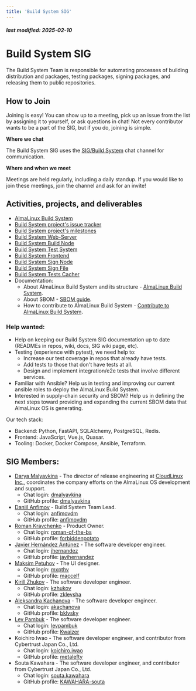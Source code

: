 ```yaml
---
title: 'Build System SIG'
---
```


##### last modified: 2025-02-10

# Build System SIG

The Build System Team is responsible for automating processes of building distribution and packages, testing packages, signing packages, and releasing them to public repositories.

## How to Join

Joining is easy! You can show up to a meeting, pick up an issue from the list by assigning it to yourself, or ask questions in chat! Not every contributor wants to be a part of the SIG, but if you do, joining is simple. 

**Where we chat**

The Build System SIG uses the [SIG/Build System](https://chat.almalinux.org/almalinux/channels/build-system) chat channel for communication.

**Where and when we meet**

Meetings are held regularly, including a daily standup. If you would like to join these meetings, join the channel and ask for an invite!

## Activities, projects, and deliverables

* [AlmaLinux Build System](https://build.almalinux.org/)
* [Build System project's issue tracker](https://github.com/AlmaLinux/build-system/issues)
* [Build System project's milestones](https://github.com/AlmaLinux/build-system/milestones)
* [Build System Web-Server](https://github.com/AlmaLinux/albs-web-server)
* [Build System Build Node](https://github.com/AlmaLinux/albs-node)
* [Build System Test System](https://github.com/AlmaLinux/alts)
* [Build System Frontend](https://github.com/AlmaLinux/albs-frontend)
* [Build System Sign Node](https://github.com/AlmaLinux/albs-sign-node)
* [Build System Sign File](https://github.com/AlmaLinux/albs-sign-file)
* [Build System Tests Cacher](https://github.com/AlmaLinux/alma-tests-cacher)
* Documentation:
  * About AlmaLinux Build System and its structure - [AlmaLinux Build System](/development/AlmaLinux-Build-System).
  * About SBOM - [SBOM guide](/documentation/sbom-guide).
  * How to contribute to AlmaLinux Build System - [Contribute to AlmaLinux Build System](/Contribute-to-AlmaLinux-Build-System).

### Help wanted:

* Help on keeping our Build System SIG documentation up to date (READMEs in repos, wiki, docs, SIG wiki page, etc).
* Testing (experience with pytest), we need help to:
  * Increase our test coverage in repos that already have tests.
  * Add tests to those that don't have tests at all.
  * Design and implement integration/e2e tests that involve different services.
* Familiar with Ansible? Help us in testing and improving our current ansible roles to deploy the AlmaLinux Build System.
* Interested in supply-chain security and SBOM? Help us in defining the next steps toward providing and expanding the current SBOM data that AlmaLinux OS is generating.

Our tech stack:
* Backend: Python, FastAPI, SQLAlchemy, PostgreSQL, Redis.
* Frontend: JavaScript, Vue.js, Quasar.
* Tooling: Docker, Docker Compose, Ansible, Terraform.

## SIG Members:

* [Darya Malyavkina](mailto:dmalyavkina@almalinux.org) - The director of release engineering at [CloudLinux Inc.](https://cloudlinux.com/), coordinates the company efforts on the AlmaLinux OS development and support.
  * Chat login: [dmalyavkina](https://chat.almalinux.org/almalinux/messages/@dmalyavkina)
  * GitHub profile: [dmalyavkina](https://github.com/dmalyavkina)
* [Daniil Anfimov](mailto:danfimov@cloudlinux.com) - Build System Team Lead.
  * Chat login: [anfimovdm](https://chat.almalinux.org/almalinux/messages/@anfimovdm)
  * GitHub profile: [anfimovdm](https://github.com/anfimovdm)
* [Roman Kravchenko](mailto:rkravchenko@cloudlinux.com) - Product Owner.
  * Chat login: [roman-of-the-bs](https://chat.almalinux.org/almalinux/messages/@roman-of-the-bs)
  * GitHub profile: [forbiddenpotato](https://github.com/forbiddenpotato)
* [Javier Hernández Antúnez](mailto:jhernandez@cloudlinux.com) - The software developer engineer.
  * Chat login: [jhernandez](https://chat.almalinux.org/almalinux/messages/@jhernandez)
  * GitHub profile: [javihernandez](https://github.com/javihernandez)
* [Maksim Petuhov](mailto:mpetuhov@cloudlinux.com) - The UI designer.
  * Chat login: [mxpthv](https://chat.almalinux.org/almalinux/messages/@mxpthv)
  * GitHub profile: [maccelf](https://github.com/maccelf)
* [Kirill Zhukov](mailto:kzhukov@cloudlinux.com) - The software developer engineer.
  * Chat login: [kzhukov](https://chat.almalinux.org/almalinux/messages/@kzhukov)
  * GitHub profile: [zklevsha](https://github.com/zklevsha)
* [Aleksandra Kachanova](mailto:akachanova@cloudlinux.com) - The software developer engineer.
  * Chat login: [akachanova](https://chat.almalinux.org/almalinux/messages/@akachanova)
  * GitHub profile: [bklvsky](https://github.com/bklvsky)
* [Lev Pambuk](mailto:lpambuk@cloudlinux.com) - The software developer engineer.
  * Chat login: [levpambuk](https://chat.almalinux.org/almalinux/messages/@levpambuk)
  * GitHub profile: [Kwaizer](https://github.com/Kwaizer)
* Koichiro Iwao - The software developer engineer, and contributor from Cybertrust Japan Co., Ltd.
  * Chat login: [koichiro.iwao](https://chat.almalinux.org/almalinux/messages/@koichiro.iwao)
  * GitHub profile: [metalefty](https://github.com/metalefty)
* Souta Kawahara - The software developer engineer, and contributor from Cybertrust Japan Co., Ltd.
  * Chat login: [souta.kawahara](https://chat.almalinux.org/almalinux/messages/@souta.kawahara)
  * GitHub profile: [KAWAHARA-souta](https://github.com/KAWAHARA-souta)

